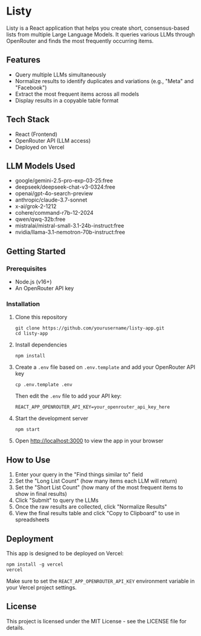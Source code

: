 # Listy

Listy is a React application that helps you create short, consensus-based lists from multiple Large Language Models. It queries various LLMs through OpenRouter and finds the most frequently occurring items.

## Features

- Query multiple LLMs simultaneously
- Normalize results to identify duplicates and variations (e.g., "Meta" and "Facebook")
- Extract the most frequent items across all models
- Display results in a copyable table format

## Tech Stack

- React (Frontend)
- OpenRouter API (LLM access)
- Deployed on Vercel

## LLM Models Used

- google/gemini-2.5-pro-exp-03-25:free
- deepseek/deepseek-chat-v3-0324:free
- openai/gpt-4o-search-preview
- anthropic/claude-3.7-sonnet
- x-ai/grok-2-1212
- cohere/command-r7b-12-2024
- qwen/qwq-32b:free
- mistralai/mistral-small-3.1-24b-instruct:free
- nvidia/llama-3.1-nemotron-70b-instruct:free

## Getting Started

### Prerequisites

- Node.js (v16+)
- An OpenRouter API key

### Installation

1. Clone this repository
   ```
   git clone https://github.com/yourusername/listy-app.git
   cd listy-app
   ```

2. Install dependencies
   ```
   npm install
   ```

3. Create a `.env` file based on `.env.template` and add your OpenRouter API key
   ```
   cp .env.template .env
   ```
   
   Then edit the `.env` file to add your API key:
   ```
   REACT_APP_OPENROUTER_API_KEY=your_openrouter_api_key_here
   ```

4. Start the development server
   ```
   npm start
   ```

5. Open [http://localhost:3000](http://localhost:3000) to view the app in your browser

## How to Use

1. Enter your query in the "Find things similar to" field
2. Set the "Long List Count" (how many items each LLM will return)
3. Set the "Short List Count" (how many of the most frequent items to show in final results)
4. Click "Submit" to query the LLMs
5. Once the raw results are collected, click "Normalize Results"
6. View the final results table and click "Copy to Clipboard" to use in spreadsheets

## Deployment

This app is designed to be deployed on Vercel:

```
npm install -g vercel
vercel
```

Make sure to set the `REACT_APP_OPENROUTER_API_KEY` environment variable in your Vercel project settings.

## License

This project is licensed under the MIT License - see the LICENSE file for details.
